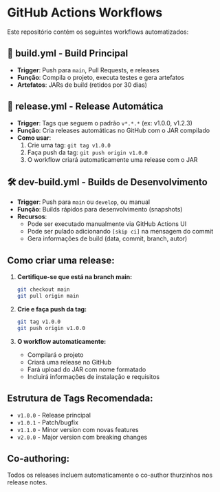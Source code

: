 # GitHub Actions Workflows

Este repositório contém os seguintes workflows automatizados:

## 🔧 build.yml - Build Principal
- **Trigger**: Push para `main`, Pull Requests, e releases
- **Função**: Compila o projeto, executa testes e gera artefatos
- **Artefatos**: JARs de build (retidos por 30 dias)

## 🚀 release.yml - Release Automática
- **Trigger**: Tags que seguem o padrão `v*.*.*` (ex: v1.0.0, v1.2.3)
- **Função**: Cria releases automáticas no GitHub com o JAR compilado
- **Como usar**:
  1. Crie uma tag: `git tag v1.0.0`
  2. Faça push da tag: `git push origin v1.0.0`
  3. O workflow criará automaticamente uma release com o JAR

## 🛠️ dev-build.yml - Builds de Desenvolvimento
- **Trigger**: Push para `main` ou `develop`, ou manual
- **Função**: Builds rápidos para desenvolvimento (snapshots)
- **Recursos**:
  - Pode ser executado manualmente via GitHub Actions UI
  - Pode ser pulado adicionando `[skip ci]` na mensagem do commit
  - Gera informações de build (data, commit, branch, autor)

## Como criar uma release:

1. **Certifique-se que está na branch main:**
   ```bash
   git checkout main
   git pull origin main
   ```

2. **Crie e faça push da tag:**
   ```bash
   git tag v1.0.0
   git push origin v1.0.0
   ```

3. **O workflow automaticamente:**
   - Compilará o projeto
   - Criará uma release no GitHub
   - Fará upload do JAR com nome formatado
   - Incluirá informações de instalação e requisitos

## Estrutura de Tags Recomendada:
- `v1.0.0` - Release principal
- `v1.0.1` - Patch/bugfix
- `v1.1.0` - Minor version com novas features
- `v2.0.0` - Major version com breaking changes

## Co-authoring:
Todos os releases incluem automaticamente o co-author thurzinhos nos release notes.
